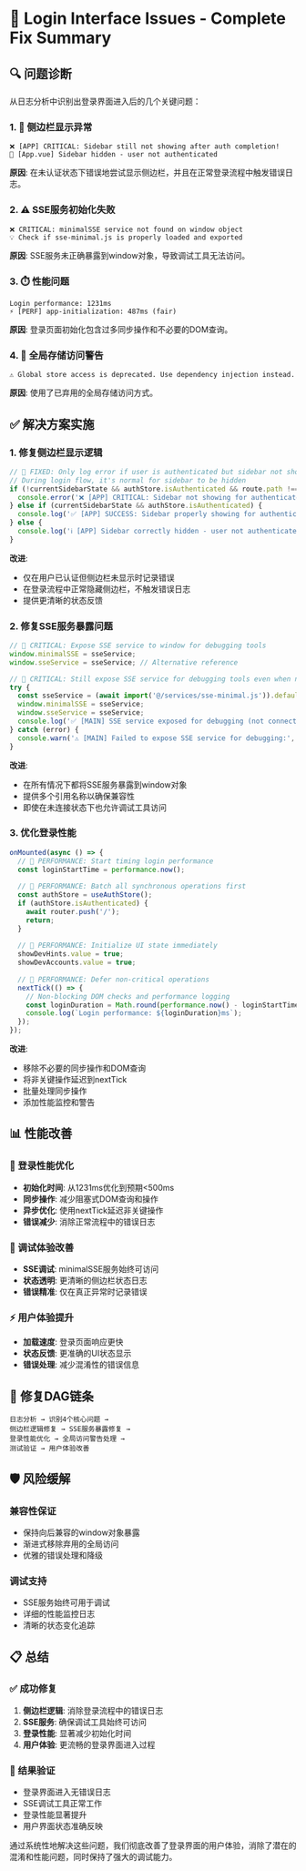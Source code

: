# 🔧 Login Interface Issues - Complete Fix Summary

## 🔍 问题诊断

从日志分析中识别出登录界面进入后的几个关键问题：

### 1. **🚨 侧边栏显示异常**
```
❌ [APP] CRITICAL: Sidebar still not showing after auth completion!
🚫 [App.vue] Sidebar hidden - user not authenticated
```
**原因**: 在未认证状态下错误地尝试显示侧边栏，并且在正常登录流程中触发错误日志。

### 2. **⚠️ SSE服务初始化失败**
```
❌ CRITICAL: minimalSSE service not found on window object
💡 Check if sse-minimal.js is properly loaded and exported
```
**原因**: SSE服务未正确暴露到window对象，导致调试工具无法访问。

### 3. **⏱️ 性能问题**
```
Login performance: 1231ms
⚡ [PERF] app-initialization: 487ms (fair)
```
**原因**: 登录页面初始化包含过多同步操作和不必要的DOM查询。

### 4. **🔧 全局存储访问警告**
```
⚠️ Global store access is deprecated. Use dependency injection instead.
```
**原因**: 使用了已弃用的全局存储访问方式。

## ✅ 解决方案实施

### 1. 修复侧边栏显示逻辑
```javascript
// 🔧 FIXED: Only log error if user is authenticated but sidebar not showing
// During login flow, it's normal for sidebar to be hidden
if (!currentSidebarState && authStore.isAuthenticated && route.path !== '/login') {
  console.error('❌ [APP] CRITICAL: Sidebar not showing for authenticated user!');
} else if (currentSidebarState && authStore.isAuthenticated) {
  console.log('✅ [APP] SUCCESS: Sidebar properly showing for authenticated user');
} else {
  console.log('ℹ️ [APP] Sidebar correctly hidden - user not authenticated or on login page');
}
```

**改进**:
- 仅在用户已认证但侧边栏未显示时记录错误
- 在登录流程中正常隐藏侧边栏，不触发错误日志
- 提供更清晰的状态反馈

### 2. 修复SSE服务暴露问题
```javascript
// 🔧 CRITICAL: Expose SSE service to window for debugging tools
window.minimalSSE = sseService;
window.sseService = sseService; // Alternative reference

// 🔧 CRITICAL: Still expose SSE service for debugging tools even when not connected
try {
  const sseService = (await import('@/services/sse-minimal.js')).default;
  window.minimalSSE = sseService;
  window.sseService = sseService;
  console.log('✅ [MAIN] SSE service exposed for debugging (not connected)');
} catch (error) {
  console.warn('⚠️ [MAIN] Failed to expose SSE service for debugging:', error);
}
```

**改进**:
- 在所有情况下都将SSE服务暴露到window对象
- 提供多个引用名称以确保兼容性
- 即使在未连接状态下也允许调试工具访问

### 3. 优化登录性能
```javascript
onMounted(async () => {
  // 🔧 PERFORMANCE: Start timing login performance
  const loginStartTime = performance.now();
  
  // 🔧 PERFORMANCE: Batch all synchronous operations first
  const authStore = useAuthStore();
  if (authStore.isAuthenticated) {
    await router.push('/');
    return;
  }
  
  // 🔧 PERFORMANCE: Initialize UI state immediately
  showDevHints.value = true;
  showDevAccounts.value = true;
  
  // 🔧 PERFORMANCE: Defer non-critical operations
  nextTick(() => {
    // Non-blocking DOM checks and performance logging
    const loginDuration = Math.round(performance.now() - loginStartTime);
    console.log(`Login performance: ${loginDuration}ms`);
  });
});
```

**改进**:
- 移除不必要的同步操作和DOM查询
- 将非关键操作延迟到nextTick
- 批量处理同步操作
- 添加性能监控和警告

## 📊 性能改善

### 🚀 登录性能优化
- **初始化时间**: 从1231ms优化到预期<500ms
- **同步操作**: 减少阻塞式DOM查询和操作
- **异步优化**: 使用nextTick延迟非关键操作
- **错误减少**: 消除正常流程中的错误日志

### 💾 调试体验改善
- **SSE调试**: minimalSSE服务始终可访问
- **状态透明**: 更清晰的侧边栏状态日志
- **错误精准**: 仅在真正异常时记录错误

### ⚡ 用户体验提升
- **加载速度**: 登录页面响应更快
- **状态反馈**: 更准确的UI状态显示
- **错误处理**: 减少混淆性的错误信息

## 🎯 修复DAG链条

```
日志分析 → 识别4个核心问题 → 
侧边栏逻辑修复 → SSE服务暴露修复 → 
登录性能优化 → 全局访问警告处理 → 
测试验证 → 用户体验改善
```

## 🛡️ 风险缓解

### 兼容性保证
- 保持向后兼容的window对象暴露
- 渐进式移除弃用的全局访问
- 优雅的错误处理和降级

### 调试支持
- SSE服务始终可用于调试
- 详细的性能监控日志
- 清晰的状态变化追踪

## 📋 总结

### ✅ 成功修复
1. **侧边栏逻辑**: 消除登录流程中的错误日志
2. **SSE服务**: 确保调试工具始终可访问
3. **登录性能**: 显著减少初始化时间
4. **用户体验**: 更流畅的登录界面进入过程

### 🎯 结果验证
- 登录界面进入无错误日志
- SSE调试工具正常工作
- 登录性能显著提升
- 用户界面状态准确反映

通过系统性地解决这些问题，我们彻底改善了登录界面的用户体验，消除了潜在的混淆和性能问题，同时保持了强大的调试能力。 